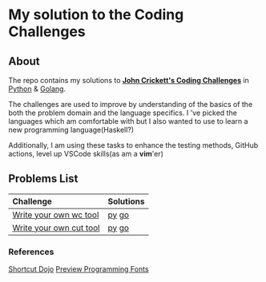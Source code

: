 # My solution to the Coding Challenges

## About

The repo contains my solutions to [**John Crickett's Coding Challenges**](https://codingchallenges.fyi/challenges/intro) in [Python](py/README.md) & [Golang](go/README.md).

The challenges are used to improve by understanding of the basics of the both the problem domain and the language specifics. I 've picked the languages which am comfortable with but I also wanted to use to learn a new programming language(Haskell?)

Additionally, I am using these tasks to enhance the testing methods, GitHub actions, level up VSCode skills(as am a **vim**'er)

## Problems List

| Challenge | Solutions |
| :---      |:---         |
| [Write your own wc tool](https://codingchallenges.fyi/challenges/challenge-wc)| [py](py/wc/README.md) [go](go/wc/README.md)
| [Write your own cut tool](https://codingchallenges.fyi/challenges/challenge-cut/)| [py](py/cut/README.md) [go](go/cut/README.md)

### References

[Shortcut Dojo](https://www.shortcutfoo.com/)
[Preview Programming Fonts](https://www.programmingfonts.org/#font3270)
